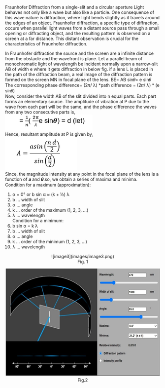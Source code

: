 Fraunhofer Diffraction from a single-slit and a circular aperture
Light behaves not only like a wave but also like a particle. One consequence of this wave nature is diffraction, where light bends slightly as it travels around the edges of an object. Fraunhofer diffraction, a specific type of diffraction, occurs when parallel light waves from a distant source pass through a small opening or diffracting object, and the resulting pattern is observed on a screen at a far distance. This distant observation is crucial for the characteristics of Fraunhofer diffraction.

In Fraunhofer diffraction the source and the screen are a infinite distance from the obstacle and the wavefront is plane. Let a parallel beam of monochromatic light of wavelength be incident normally upon a narrow-slit AB of width e where it gets diffraction in below fig. if a lens L is placed in the path of the diffraction beam, a real image of the diffraction pattern is formed on the screen MN in focal plane of the lens. BE= AB sin𝜃= e sin𝜃 <br />
The corresponding phase difference= (2𝜋/ λ) *path difference 
      = (2𝜋/ λ) * (e sin𝜃) <br />
Now, consider the width AB of the slit divided into n equal parts. Each part forms an elementary source. The amplitude of vibration at P due to the wave from each part will be the same, and the phase difference the waves from any two consecutive parts is, 
![image1](images/image1.png)<br />
Hence, resultant amplitude at P is given by, <br />
![image2](images/image2.png)<br />
Since, the magnitude intensity at any point in the focal plane of the lens is a function of 𝒂 and 𝜽.so, we obtain a series of maxima and minima. <br />
Condition for a maximum (approximation):<br />
1. α = 0°   or   b sin α  ≈  (k + ½) λ <br />
2. b ... width of slit<br />
3. α ... angle<br />
4. k ... order of the maximum (1, 2, 3, ...)<br />
5. λ ... wavelength<br />
Condition for a minimum:<br />
1. b sin α  =  k λ<br />
2. b ... width of slit<br />
3. α ... angle<br />
4. k ... order of the minimum (1, 2, 3, ...)<br />
5. λ ... wavelength<br />
<div align="center">
![image3](images/image3.png)<br />
Fig. 1
</div>

<div align="center">

![image4](images/image4.jpg)<br />
Fig.2 
</div>